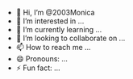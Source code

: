 - 👋 Hi, I’m @2003Monica
- 👀 I’m interested in ...
- 🌱 I’m currently learning ...
- 💞️ I’m looking to collaborate on ...
- 📫 How to reach me ...
- 😄 Pronouns: ...
- ⚡ Fun fact: ...

<!---
2003Monica/2003Monica is a ✨ special ✨ repository because its `README.md` (this file) appears on your GitHub profile.
You can click the Preview link to take a look at your changes.
--->
